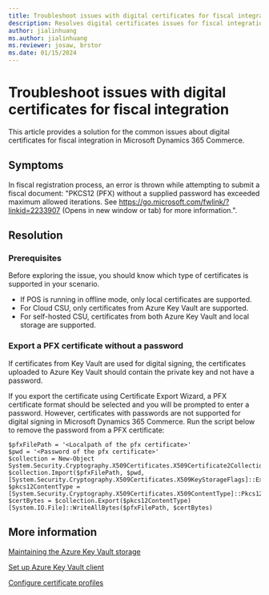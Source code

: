 ```yaml
---
title: Troubleshoot issues with digital certificates for fiscal integration
description: Resolves digital certificates issues for fiscal integration in Microsoft Dynamics 365 Commerce.
author: jialinhuang
ms.author: jialinhuang
ms.reviewer: josaw, brstor
ms.date: 01/15/2024
---
```


# Troubleshoot issues with digital certificates for fiscal integration

This article provides a solution for the common issues about digital certificates for fiscal integration in Microsoft Dynamics 365 Commerce.

## Symptoms

In fiscal registration process, an error is thrown while attempting to submit a fiscal document: "PKCS12 (PFX) without a supplied password has exceeded maximum allowed iterations. See https://go.microsoft.com/fwlink/?linkid=2233907 (Opens in new window or tab) for more information.".

## Resolution

### Prerequisites

Before exploring the issue, you should know which type of certificates is supported in your scenario.

- If POS is running in offline mode, only local certificates are supported.
- For Cloud CSU, only certificates from Azure Key Vault are supported.
- For self-hosted CSU, certificates from both Azure Key Vault and local storage are supported.

### Export a PFX certificate without a password

If certificates from Key Vault are used for digital signing, the certificates uploaded to Azure Key Vault should contain the private key and not have a password.

If you export the certificate using Certificate Export Wizard, a PFX certificate format should be selected and you will be prompted to enter a password. However, certificates with passwords are not supported for digital signing in Microsoft Dynamics 365 Commerce. Run the script below to remove the password from a PFX certificate:

```pwsh
$pfxFilePath = '<Localpath of the pfx certificate>'
$pwd = '<Password of the pfx certificate>'
$collection = New-Object System.Security.Cryptography.X509Certificates.X509Certificate2Collection
$collection.Import($pfxFilePath, $pwd, [System.Security.Cryptography.X509Certificates.X509KeyStorageFlags]::Exportable)
$pkcs12ContentType = [System.Security.Cryptography.X509Certificates.X509ContentType]::Pkcs12
$certBytes = $collection.Export($pkcs12ContentType)
[System.IO.File]::WriteAllBytes($pfxFilePath, $certBytes)
```

## More information

[Maintaining the Azure Key Vault storage](https://support.microsoft.com/topic/maintaining-azure-key-vault-storage-ebd478ba-446e-61cc-4a17-39c1a64cc2d6)

[Set up Azure Key Vault client](/dynamics365/finance/localizations/global/setting-up-azure-key-vault-client)

[Configure certificate profiles](/dynamics365/commerce/localizations/global/certificate-profiles-for-retail-stores)
